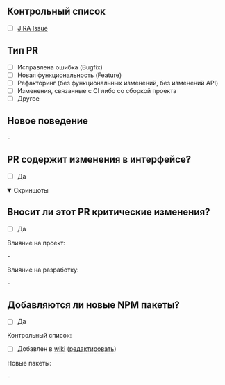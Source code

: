 <!--

Название PR'a должно выглядеть следующим образом:

FRONTEND-0: <НАЗВАНИЕ>

-->

## Контрольный список

-   [ ] [JIRA Issue](https://rbkmoney.atlassian.net/browse/FRONTEND-0)

## Тип PR

<!-- Отметьте тот, который относится к данному PR, используя "x". -->

-   [ ] Исправлена ошибка (Bugfix)
-   [ ] Новая функциональность (Feature)
-   [ ] Рефакторинг (без функциональных изменений, без изменений API)
-   [ ] Изменения, связанные с CI либо со сборкой проекта
-   [ ] Другое
        <!-- ЗАМЕНИТЬ НА КАКОЕ ИМЕННО ИЗМЕНЕНИЕ (ОБНОВЛЕНИЕ ДОКИ И Т.Д.) -->

## Новое поведение

<!-- Какие изменения вносит этот PR? -->

<!-- <ЗАМЕНИТЬ ОПИСАНИЕ> -->-

<!-- <ЗАМЕНИТЬ ДОПОЛНИТЕЛЬНУЮ ИНФОРМАЦИЮ> -->

## PR содержит изменения в интерфейсе?

-   [ ] Да

<details open>
<summary>Скриншоты</summary>

<!--
Можно просто скопировать и вставить (CTRL-V)

Шаблон для изображения:
![Название](URL)
![]()
-->

</details>

## Вносит ли этот PR критические изменения?

<!-- Breaking Changes -->

-   [ ] Да

Влияние на проект:

<!-- <ЗАМЕНИТЬ СТРОКУ НА ОПИСАНИЕ> -->-

Влияние на разработку:

<!-- <ЗАМЕНИТЬ СТРОКУ НА ОПИСАНИЕ> -->-

## Добавляются ли новые NPM пакеты?

-   [ ] Да

Контрольный список:

-   [ ] Добавлен в [wiki](https://github.com/rbkmoney/dashboard/wiki/NPM-Packages) ([редактировать](https://github.com/rbkmoney/dashboard/wiki/NPM-Packages/_edit))

Новые пакеты:

<!-- ЗАМЕНИТЬ НА
- <НАЗВАНИЕ ПАКЕТА> - <ЕГО ОПИСАНИЕ>
- ...
-->-
